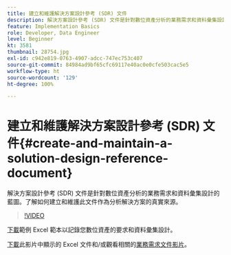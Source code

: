 ```yaml
---
title: 建立和維護解決方案設計參考 (SDR) 文件
description: 解決方案設計參考 (SDR) 文件是針對數位資產分析的業務需求和資料彙集設計的藍圖。了解如何建立和維護此文件作為分析解決方案的真實來源。
feature: Implementation Basics
role: Developer, Data Engineer
level: Beginner
kt: 3581
thumbnail: 28754.jpg
exl-id: c942e819-0763-4907-adcc-747ec753c407
source-git-commit: 84984ad9bf65cfc69117e40ac0e0cfe503cac5e5
workflow-type: ht
source-wordcount: '129'
ht-degree: 100%

---
```


# 建立和維護解決方案設計參考 (SDR) 文件{#create-and-maintain-a-solution-design-reference-document}

解決方案設計參考 (SDR) 文件是針對數位資產分析的業務需求和資料彙集設計的藍圖。了解如何建立和維護此文件作為分析解決方案的真實來源。

>[!VIDEO](https://video.tv.adobe.com/v/28754/?quality=12&learn=on)

[下載](assets/aa-implementation-playbook.xlsx)範例 Excel 範本以記錄您數位資產的要求和資料彙集設計。

[下載](assets/geometrixx-clothiers-brd-sdr.xlsx)此影片中顯示的 Excel 文件和/或觀看相關的[業務需求文件影片](creating-a-business-requirements-document.md)。
